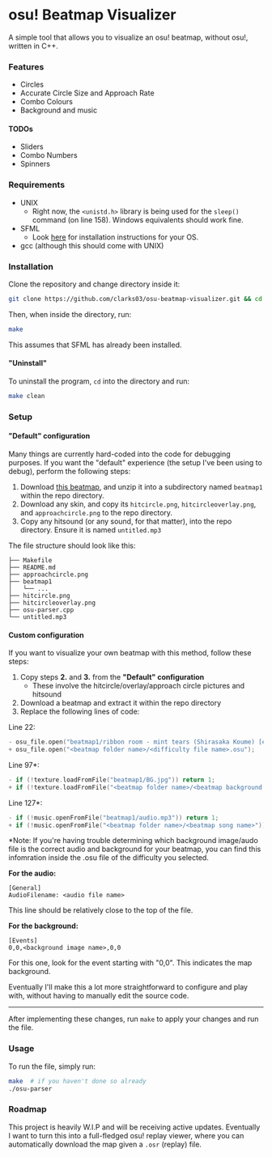# osu! Beatmap Visualizer

A simple tool that allows you to visualize an osu! beatmap, without osu!, written in C++.

### Features

- Circles
- Accurate Circle Size and Approach Rate
- Combo Colours
- Background and music

#### TODOs

- Sliders
- Combo Numbers
- Spinners

### Requirements

- UNIX
    - Right now, the `<unistd.h>` library is being used for the `sleep()` command (on line 158). Windows equivalents should work fine.
- SFML
    - Look [here](https://www.sfml-dev.org/download.php) for installation instructions for your OS.
- gcc (although this should come with UNIX)

### Installation

Clone the repository and change directory inside it:

```bash
git clone https://github.com/clarks03/osu-beatmap-visualizer.git && cd osu-beatmap-visualizer
```

Then, when inside the directory, run:

```bash
make
```

This assumes that SFML has already been installed.

#### "Uninstall"

To uninstall the program, `cd` into the directory and run:

```sh
make clean
```

### Setup

#### "Default" configuration

Many things are currently hard-coded into the code for debugging purposes. If you want the "default" experience (the setup I've been using to debug), perform the following steps:

1. Download [this beatmap](https://osu.ppy.sh/beatmapsets/686018#osu/1714819), and unzip it into a subdirectory named `beatmap1` within the repo directory.
2. Download any skin, and copy its `hitcircle.png`, `hitcircleoverlay.png`, and `approachcircle.png` to the repo directory.
3. Copy any hitsound (or any sound, for that matter), into the repo directory. Ensure it is named `untitled.mp3`

The file structure should look like this:

```
├── Makefile
├── README.md
├── approachcircle.png
├── beatmap1
│   └── ...
├── hitcircle.png
├── hitcircleoverlay.png
├── osu-parser.cpp
└── untitled.mp3
```

#### Custom configuration

If you want to visualize your own beatmap with this method, follow these steps:

1. Copy steps **2.** and **3.** from the **"Default" configuration** 
    - These involve the hitcircle/overlay/approach circle pictures and hitsound
2. Download a beatmap and extract it within the repo directory
3. Replace the following lines of code:

Line 22:
```cpp
- osu_file.open("beatmap1/ribbon room - mint tears (Shirasaka Koume) [extreme].osu");
+ osu_file.open("<beatmap folder name>/<difficulty file name>.osu");
```

Line 97*:
```cpp
- if (!texture.loadFromFile("beatmap1/BG.jpg")) return 1;
+ if (!texture.loadFromFile("<beatmap folder name>/<beatmap background file name>")) return 1;
```

Line 127*:
```cpp
- if (!music.openFromFile("beatmap1/audio.mp3")) return 1;
+ if (!music.openFromFile("<beatmap folder name>/<beatmap song name>")) return 1;
```

*Note: If you're having trouble determining which background image/audo file is the correct audio and background for your beatmap, you can find this infomration inside the .osu file of the difficulty you selected.

**For the audio:**
```
[General]
AudioFilename: <audio file name>
```
This line should be relatively close to the top of the file.

**For the background:**
```
[Events]
0,0,<background image name>,0,0
```
For this one, look for the event starting with "0,0". This indicates the map background.

Eventually I'll make this a lot more straightforward to configure and play with, without having to manually edit the source code.

---
After implementing these changes, run `make` to apply your changes and run the file.

### Usage

To run the file, simply run:

```sh
make  # if you haven't done so already
./osu-parser
```
### Roadmap

This project is heavily W.I.P and will be receiving active updates. Eventually I want to turn this into a full-fledged osu! replay viewer, where you can automatically download the map given a `.osr` (replay) file. 
